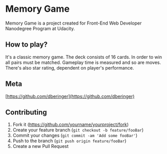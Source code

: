# Memory Game

Memory Game is a project created for Front-End Web Developer Nanodegree Program at Udacity. 

## How to play?

It's a classic memory game. The deck consists of 16 cards. In order to win all pairs must be matched. Gameplay time is measured and so are moves. There's also star rating, dependent on player's performance. 

## Meta

[https://github.com/dberinger](https://github.com/dberinger)

## Contributing

1. Fork it (<https://github.com/yourname/yourproject/fork>)
2. Create your feature branch (`git checkout -b feature/fooBar`)
3. Commit your changes (`git commit -am 'Add some fooBar'`)
4. Push to the branch (`git push origin feature/fooBar`)
5. Create a new Pull Request